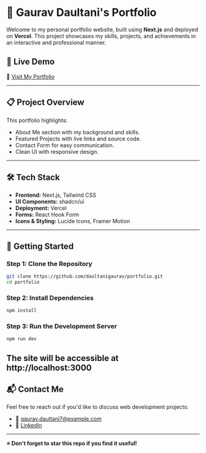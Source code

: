 # 🚀 Gaurav Daultani's Portfolio

Welcome to my personal portfolio website, built using **Next.js** and deployed on **Vercel**. This project showcases my skills, projects, and achievements in an interactive and professional manner.

## 🌟 Live Demo
🔗 [Visit My Portfolio](https://daultanigaurav.vercel.app)

---

## 📋 Project Overview
This portfolio highlights:
- About Me section with my background and skills.
- Featured Projects with live links and source code.
- Contact Form for easy communication.
- Clean UI with responsive design.

---

## 🛠️ Tech Stack
- **Frontend:** Next.js, Tailwind CSS
- **UI Components:** shadcn/ui
- **Deployment:** Vercel
- **Forms:** React Hook Form
- **Icons & Styling:** Lucide Icons, Framer Motion

---

## 🚀 Getting Started
### Step 1: Clone the Repository
```bash
git clone https://github.com/daultanigaurav/portfolio.git
cd portfolio
```

### Step 2: Install Dependencies
```bash
npm install 
```

### Step 3: Run the Development Server
```bash
npm run dev 
```
The site will be accessible at **http://localhost:3000**
---

## 📬 Contact Me
Feel free to reach out if you'd like to discuss web development projects:
- 📧 gaurav.daultani7@example.com
- 💼 [LinkedIn](https://www.linkedin.com/in/daultanigaurav)

---

**⭐ Don't forget to star this repo if you find it useful!**

